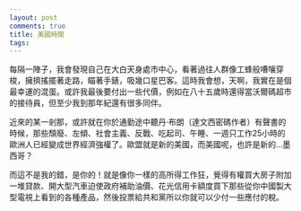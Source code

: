 ```yaml
---
layout: post
comments: true
title: 美國時間
tags: 
---
```

每隔一陣子，我會發現自己在大白天身處市中心，看著過往人群像工蜂般嘈嚷穿梭，擁擠搖擺著走路，瞄著手錶，吸幾口星巴客。這時我會想，天啊，我實在是個最幸運的混蛋。或許我最後要付出一些代價，例如在八十五歲時還得當沃爾碼超市的接待員，但至少我到那年紀還有很多同伴。

近來的某一剎那，或許就在你於通勤途中聽丹·布朗（達文西密碼作者）有聲書的時候，那些頹廢、左傾、社會主義、反戰、吃起司、午睡、一週只工作25小時的歐洲人已經變成世界經濟強權了。歐盟就是新的美國，而美國呢，也許是新的…墨西哥？

而這不是我的錯，是你的！就是像你一樣的高所得工作狂，覺得有權買大房子附加一堆貸款、開大型汽車迫使政府補助油價、花光信用卡額度買下那些從你中國製大型電視上看到的各種產品，然後投票給共和黨所以你就可以少付一些應付的稅。

